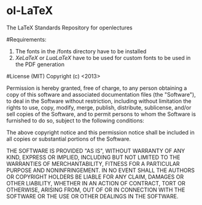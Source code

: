 ol-LaTeX
========

The LaTeX Standards Repository for openlectures

#Requirements:
1. The fonts in the /fonts directory have to be installed
2. _XeLaTeX_ or _LuaLaTeX_ have to be used for custom fonts to be used in the PDF generation


#License (MIT)
Copyright (c) <2013> <copyright openlectures>

Permission is hereby granted, free of charge, to any person obtaining a copy of this software and associated documentation files (the "Software"), to deal in the Software without restriction, including without limitation the rights to use, copy, modify, merge, publish, distribute, sublicense, and/or sell copies of the Software, and to permit persons to whom the Software is furnished to do so, subject to the following conditions:

The above copyright notice and this permission notice shall be included in all copies or substantial portions of the Software.

THE SOFTWARE IS PROVIDED "AS IS", WITHOUT WARRANTY OF ANY KIND, EXPRESS OR IMPLIED, INCLUDING BUT NOT LIMITED TO THE WARRANTIES OF MERCHANTABILITY, FITNESS FOR A PARTICULAR PURPOSE AND NONINFRINGEMENT. IN NO EVENT SHALL THE AUTHORS OR COPYRIGHT HOLDERS BE LIABLE FOR ANY CLAIM, DAMAGES OR OTHER LIABILITY, WHETHER IN AN ACTION OF CONTRACT, TORT OR OTHERWISE, ARISING FROM, OUT OF OR IN CONNECTION WITH THE SOFTWARE OR THE USE OR OTHER DEALINGS IN THE SOFTWARE.
